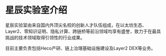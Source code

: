 # 星辰实验室介绍
星辰实验室由来自国内外顶尖名校的创新人才队伍组成，在以太坊生态、Layer2、零知识证明、隐私计算、跨链桥等前沿领域均享有盛誉，致力于在最具挑战的技术领域取得引领性的行业成果。

目前主要负责包括Heco产研、链上治理基础设施建设及Layer2 DEX等业务。